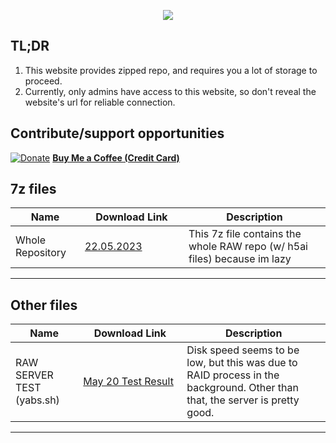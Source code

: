 <p align="center">
  <img src="https://ibdocsorg.github.io/new/favicon.png">
</p>

## TL;DR

1. This website provides zipped repo, and requires you a lot of storage to proceed.
2. Currently, only admins have access to this website, so don't reveal the website's url for reliable connection.

## Contribute/support opportunities

[![Donate](https://ibdocsorg.github.io/download_center/Quarter16.png)](https://buymeacoffee.com/ooof) **[Buy Me a Coffee (Credit Card)](https://buymeacoffee.com/ooof)**

## 7z files

|Name | <span style="display: inline-block; width:150px">Download Link</span> | Description | 
|--|--|--
| Whole Repository | [22.05.2023](https://www.youtube.com/watch?v=oHg5SJYRHA0) | This 7z file contains the whole RAW repo (w/ h5ai files) because im lazy

***

## Other files

|Name  |<span style="display: inline-block; width:150px">Download Link</span> | Description
|--|--|--
| RAW SERVER TEST (yabs.sh) | [May 20 Test Result](https://ibdocsorg.github.io/download_center/yabs_may20.txt) | Disk speed seems to be low, but this was due to RAID process in the background. Other than that, the server is pretty good.

***

